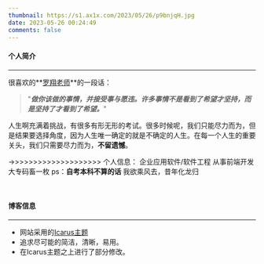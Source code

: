 ```yaml
---
thumbnail: https://s1.ax1x.com/2023/05/26/p9bnjqH.jpg
date: 2023-05-26 00:24:49
comments: false
---
```


#### 个人简介

---
很喜欢的**[罗翔老师](https://baike.baidu.com/link?url=x1CtabdqxLKbR_2Q_glEXD1Pu907vUhKpLRDtoHYNmc6gOIII1jk1QSpq5F5If6d58eF8TQfDzZF1mD6y6PtpEftI05LILVcE5sRSOQX99W)**的一段话：
>"***做你该做的事情，并接受事与愿违。许多事情不是看到了希望才坚持，而是坚持了才看到了希望。***"


人生啊充满着挑战，有很多有形无形的考试。很多时候呢，我们只能尽力而为，但是结果要选择角度，因为人生唯一确定的就是不确定的人生。在每一个人生的重要关头，我们只需要尽力而为，**不留遗憾**。

->>>>>>>>>>>>>>>>>>>>
个人信息：
企业应用软件/软件工程
从事前端开发
大专码畜一枚 ps：**自考本科不算的话**
我欲乘风去，昔年化龙归

<br>

#### 博客信息

---
+ 网站采用的[Icarus主题](http://github.com/ppoffice/hexo-theme-icarus) 
+ 追求尽可能的简洁，清晰，易用。
+ 在Icarus主题之上进行了部分修改。
